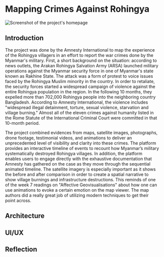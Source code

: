 # Mapping Crimes Against Rohingya

![Screenshot of the project's homepage](imgs/home.png)
## Introduction
The project was done by the Amnesty International to map the experience of the Rohingya villagers in an effort to report the war crimes done by
the Myanmar's military.
First, a short background on the situation: according to news outlets, the Arakan Rohingya Salvation Army (ARSA) launched military operations against the Myanmar security force in one of Myanmar's state known as Rakhine State. The attack was a form of protest to voice issues faced by the Rohingya Muslim minority in the country. In order to retaliate, the security forces started a widespread campaign of violence against the entire Rohingya population in the region. In the following 10 months, they expelled more than 702,000 Rohingya people into the neighboring country Bangladesh. According to Amnesty International, the violence includes "widespread illegal detainment, torture, sexual violence, starvation and village burning." Almost all of the eleven crimes against humanity listed in the Rome Statute of the International Criminal Court were committed in that 10-month period.

The project combined evidences from maps, satellite images, photographs, drone footage, testimonial videos, and animations to deliver an unprecedented level of visibility and clarity into these crimes. The platform provides an interactive timeline of events to recount how Myanmar’s military systematically destroyed Rohingya villages. In addition, the platform enables users to engage directly with the exhaustive documentation that Amnesty has gathered on the case as they move through the sequential animated timeline. The satellite imagery is especially important as it shows the before and after comparison in order to create a spatial narrative to show village burnings and infrastructure destructions. This reminds of one of the week 7 readings on "Affective Geovisualisations" about how one can use animations to evoke a certain emotion on the map viewer. The map authors did a really great job of utilizing modern techniques to get their point across.

## Architecture

## UI/UX

## Reflection
